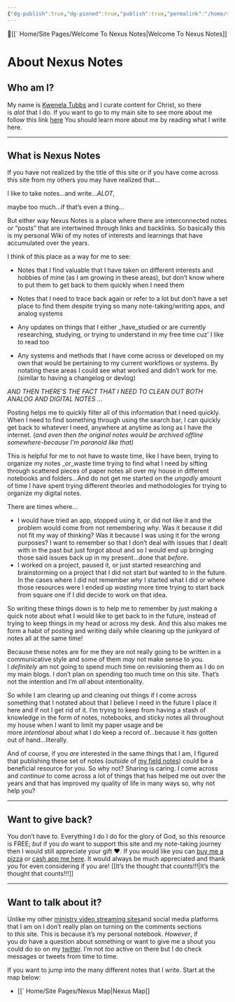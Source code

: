 ```yaml
---
{"dg-publish":true,"dg-pinned":true,"publish":true,"permalink":"/home/site-pages/about-nexus-notes/","pinned":true,"dgPassFrontmatter":true,"created":"2023-06-25T01:48:30.050-07:00","updated":"2023-09-10T14:50:53.735-07:00"}
---
```


🔺[[` Home/Site Pages/Welcome To Nexus Notes\|Welcome To Nexus Notes]]
# About Nexus Notes



## Who am I? 

My name is [Kwenela Tubbs](http://kwenelatubbs.com/) and I curate content for Christ, so there is _alot_ that I do. If you want to go to my main site to see more about me follow this link [here](http://kwenelatubbs.com/)
You should learn more about me by reading what I write here. 

---

## What is Nexus Notes

If you have not realized by the title of this site or if you have come across this site from my others you may have realized that…

I like to take notes…and write…_ALOT_, 

maybe too much…if that’s even a thing…

But either way Nexus Notes is a place where there are interconnected notes or “posts” that are intertwined through links and backlinks. So basically this is my personal Wiki of my notes of interests and learnings that have accumulated over the years. 

I think of this place as a way for me to see: 

- Notes that I find valuable that I have taken on different interests and hobbies of mine (as I am growing in these areas), but don’t know where to put them to get back to them quickly when I need them

- Notes that I need to trace back again or refer to a lot but don’t have a set place to find them despite trying so many note-taking/writing apps, and analog systems 

- Any updates on things that I either _have_studied or are currently researching, studying, or trying to understand in my free time cuz’ I like to read too

- Any systems and methods that I have come across or developed on my own that would be pertaining to my current workflows or systems. By notating these areas I could see what worked and didn’t work for me. (similar to having a changelog or devlog) 

_AND THEN THERE’S THE FACT THAT I NEED TO CLEAN OUT BOTH ANALOG AND DIGITAL NOTES …_

Posting helps me to quickly filter all of this information that I need quickly. When I need to find something through using the search bar, I can quickly get back to whatever I need, anywhere at anytime as long as I have the internet. (_and even then the original notes would be archived offline somewhere-because I’m paranoid like that)_ 

This is helpful for me to not have to waste time, like I have been, trying to organize my notes _or_waste time trying to find what I need by sifting through scattered pieces of paper notes all over my house in different notebooks and folders…And do not get me started on the _ungodly_ amount of time I have spent trying different theories and methodologies for trying to organize my digital notes. 

There are times where…

- I would have tried an app, stopped using it, or did not like it and the problem would come from not remembering _why_. Was it because it did not fit my way of thinking? Was it because I was using it for the wrong purposes? I want to remember so that I don’t deal with issues that I dealt with in the past but just forgot about and so I would end up bringing those said issues back up in my present…done that _before_. 
- I worked on a project, paused it, or just started researching and brainstorming on a project that I did not start but wanted to in the future. In the cases where I did not remember _why_ I started what I did or where those resources were I ended up _wasting_ more time trying to start back from square one if I did decide to work on that idea. 

So writing these things down is to help me to remember by just making a quick note about what I would like to get back to in the future, instead of trying to keep things in my head or across my desk. And this also makes me form a habit of posting and writing daily while cleaning up the junkyard of notes all at the same time! 

Because these notes are for me they are not really going to be written in a communicative style and some of them _may_ not make sense to you. I _definitely_ am not going to spend much time on revisioning them as I do on my main blogs. I don’t plan on spending too much time on this site. That’s not the intention and I’m _all_ about intentionality. 

So while I am clearing up and cleaning out things if I come across something that I notated about that I believe I need in the future I place it here and if not I get rid of it. I’m trying to keep from having a stash of knowledge in the form of notes, notebooks, and sticky notes all throughout my house when I want to limit my paper usage and be more _intentional_ about what I _do_ keep a record of…because it _has_ gotten out of hand…literally. 

And of course, if you _are_ interested in the same things that I am, I figured that publishing these set of notes (_outside_ of [my field notes](http://fieldnotes.kwenelatubbs.com/)) could be a beneficial resource for you. So why not? Sharing is caring. I come across and _continue_ to come across a lot of things that has helped me out over the years and that has improved my quality of life in many ways so, why not help you? 

---


## Want to give back? 

You don’t have to. Everything I do I do for the glory of God, so this resource is FREE; _but_ if you _do_ want to support this site and my note-taking journey then I would still appreciate your gift ❤️. If you would like you can [buy me a pizza](https://www.buymeacoffee.com/realKwenelaT) or [cash app me here](https://cash.app/$Kwenela). It would always be much appreciated and thank you for even considering if you are! [[It’s the thought that counts!!!\|It’s the thought that counts!!!]] 

---

## Want to talk about it? 

Unlike my other [ministry video streaming sites](https://www.youtube.com/channel/UCKHACaOJ-F0W4OgCyrJaEWg)and social media platforms that I am on I don’t really plan on turning on the comments sections to _this_ site. This is because it’s my personal notebook. _However_, if you _do_ have a question about something or want to give me a shout you could do so on my [twitter](https://twitter.com/realKwenelaT). I’m not _too_ active on there but I do check messages or tweets from time to time.


If you want to jump into the many different notes that I write. Start at the map below: 

- [[` Home/Site Pages/Nexus Map\|Nexus Map]]